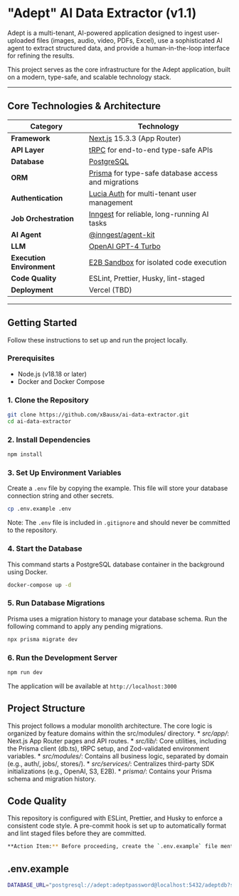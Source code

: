 # "Adept" AI Data Extractor (v1.1)

Adept is a multi-tenant, AI-powered application designed to ingest user-uploaded files (images, audio, video, PDFs, Excel), use a sophisticated AI agent to extract structured data, and provide a human-in-the-loop interface for refining the results.

This project serves as the core infrastructure for the Adept application, built on a modern, type-safe, and scalable technology stack.

---

## Core Technologies & Architecture

| Category                  | Technology                                                                    |
| ------------------------- | ----------------------------------------------------------------------------- |
| **Framework**             | [Next.js](https://nextjs.org/) 15.3.3 (App Router)                            |
| **API Layer**             | [tRPC](https://trpc.io/) for end-to-end type-safe APIs                        |
| **Database**              | [PostgreSQL](https://www.postgresql.org/)                                     |
| **ORM**                   | [Prisma](https://www.prisma.io/) for type-safe database access and migrations |
| **Authentication**        | [Lucia Auth](https://lucia-auth.com/) for multi-tenant user management        |
| **Job Orchestration**     | [Inngest](https://www.inngest.com/) for reliable, long-running AI tasks       |
| **AI Agent**              | [@inngest/agent-kit](https://www.inngest.com/docs/features/ai-agents)         |
| **LLM**                   | [OpenAI GPT-4 Turbo](https://openai.com/)                                     |
| **Execution Environment** | [E2B Sandbox](https://www.e2b.dev/) for isolated code execution               |
| **Code Quality**          | ESLint, Prettier, Husky, lint-staged                                          |
| **Deployment**            | Vercel (TBD)                                                                  |

---

## Getting Started

Follow these instructions to set up and run the project locally.

### Prerequisites

- Node.js (v18.18 or later)
- Docker and Docker Compose

### 1. Clone the Repository

```bash
git clone https://github.com/xBausx/ai-data-extractor.git
cd ai-data-extractor
```

### 2. Install Dependencies

```bash
npm install
```

### 3. Set Up Environment Variables

Create a `.env` file by copying the example. This file will store your database connection string and other secrets.

```bash
cp .env.example .env
```

Note: The `.env` file is included in `.gitignore` and should never be committed to the repository.

### 4. Start the Database

This command starts a PostgreSQL database container in the background using Docker.

```bash
docker-compose up -d
```

### 5. Run Database Migrations

Prisma uses a migration history to manage your database schema. Run the following command to apply any pending migrations.

```bash
npx prisma migrate dev
```

### 6. Run the Development Server

```bash
npm run dev
```

The application will be available at `http://localhost:3000`

## Project Structure

This project follows a modular monolith architecture. The core logic is organized by feature domains within the src/modules/ directory. \* _src/app/_: Next.js App Router pages and API routes. \* _src/lib/_: Core utilities, including the Prisma client (db.ts), tRPC setup, and Zod-validated environment variables. \* _src/modules/_: Contains all business logic, separated by domain (e.g., auth/, jobs/, stores/). \* _src/services/_: Centralizes third-party SDK initializations (e.g., OpenAI, S3, E2B). \* _prisma/_: Contains your Prisma schema and migration history.

## Code Quality

This repository is configured with ESLint, Prettier, and Husky to enforce a consistent code style. A pre-commit hook is set up to automatically format and lint staged files before they are committed.

```bash
**Action Item:** Before proceeding, create the `.env.example` file mentioned in the README. Simply copy your `.env` file but replace your secret values with placeholders. For now, it will just contain the database URL.
```

## .env.example

```bash
DATABASE_URL="postgresql://adept:adeptpassword@localhost:5432/adeptdb?schema=public"
```
